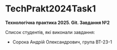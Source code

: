 # TechPrakt2024Task1
**Технологічна практика 2025. Git. Завдання №2**

Список студентів, які виконали завдання:
* Сорока Андрій Олександрович, група ВТ-23-1
